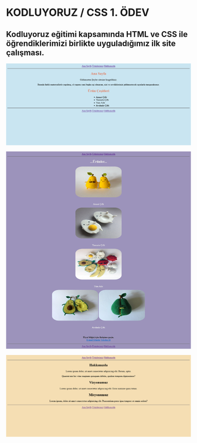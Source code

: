 # KODLUYORUZ / CSS 1. ÖDEV

## Kodluyoruz eğitimi kapsamında HTML ve CSS ile öğrendiklerimizi birlikte uyguladığımız ilk site çalışması. 

![AnaSayfa](image/Capture1.png)

![Ürünler](image/Capture2.png)

![Hakkımızda](image/Capture3.png)